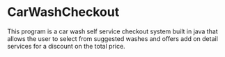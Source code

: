 # CarWashCheckout
This program is a car wash self service checkout system built in java that allows the user to select from suggested washes and offers add on detail services for a discount on the total price.
